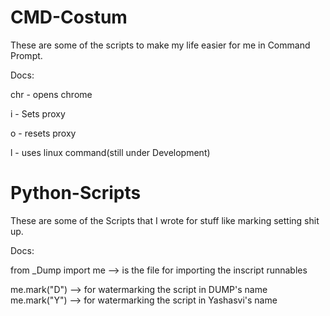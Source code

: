 # CMD-Costum
These are some of the scripts to make my life easier for me in Command Prompt.

Docs:

chr  -   opens chrome

i    -   Sets proxy

o    -   resets proxy

l    -   uses linux command(still under Development)


# Python-Scripts
These are some of the Scripts that I wrote for stuff like marking setting shit up.

Docs:

from _Dump import me   --> is the file for importing the inscript runnables 

me.mark("D")           --> for watermarking the script in DUMP's name
me.mark("Y")           --> for watermarking the script in Yashasvi's name
